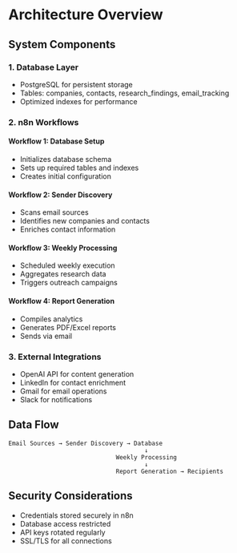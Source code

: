 # Architecture Overview

## System Components

### 1. Database Layer
- PostgreSQL for persistent storage
- Tables: companies, contacts, research_findings, email_tracking
- Optimized indexes for performance

### 2. n8n Workflows

#### Workflow 1: Database Setup
- Initializes database schema
- Sets up required tables and indexes
- Creates initial configuration

#### Workflow 2: Sender Discovery
- Scans email sources
- Identifies new companies and contacts
- Enriches contact information

#### Workflow 3: Weekly Processing
- Scheduled weekly execution
- Aggregates research data
- Triggers outreach campaigns

#### Workflow 4: Report Generation
- Compiles analytics
- Generates PDF/Excel reports
- Sends via email

### 3. External Integrations
- OpenAI API for content generation
- LinkedIn for contact enrichment
- Gmail for email operations
- Slack for notifications

## Data Flow

```
Email Sources → Sender Discovery → Database
                                      ↓
                              Weekly Processing
                                      ↓
                              Report Generation → Recipients
```

## Security Considerations
- Credentials stored securely in n8n
- Database access restricted
- API keys rotated regularly
- SSL/TLS for all connections